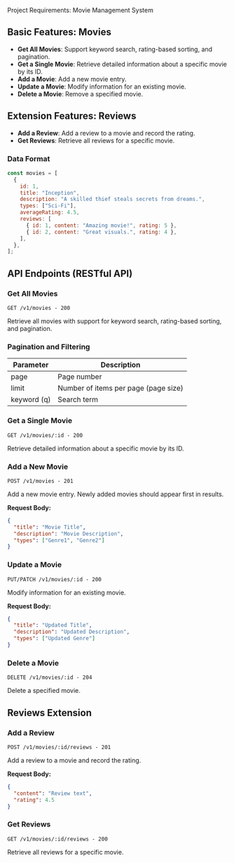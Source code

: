 Project Requirements: Movie Management System

## Basic Features: Movies
- **Get All Movies**: Support keyword search, rating-based sorting, and pagination.
- **Get a Single Movie**: Retrieve detailed information about a specific movie by its ID.
- **Add a Movie**: Add a new movie entry.
- **Update a Movie**: Modify information for an existing movie.
- **Delete a Movie**: Remove a specified movie.

## Extension Features: Reviews
- **Add a Review**: Add a review to a movie and record the rating.
- **Get Reviews**: Retrieve all reviews for a specific movie.

### Data Format
```javascript
const movies = [
  {
    id: 1,
    title: "Inception",
    description: "A skilled thief steals secrets from dreams.",
    types: ["Sci-Fi"],
    averageRating: 4.5,
    reviews: [
      { id: 1, content: "Amazing movie!", rating: 5 },
      { id: 2, content: "Great visuals.", rating: 4 },
    ],
  },
];
```

## API Endpoints (RESTful API)

### Get All Movies
`GET /v1/movies - 200`

Retrieve all movies with support for keyword search, rating-based sorting, and pagination.

### Pagination and Filtering
| Parameter | Description |
| --- | --- |
| page | Page number |
| limit | Number of items per page (page size) |
| keyword (q) | Search term |

### Get a Single Movie
`GET /v1/movies/:id - 200`

Retrieve detailed information about a specific movie by its ID.

### Add a New Movie
`POST /v1/movies - 201`

Add a new movie entry. Newly added movies should appear first in results.

**Request Body:**
```json
{
  "title": "Movie Title",
  "description": "Movie Description",
  "types": ["Genre1", "Genre2"]
}
```

### Update a Movie
`PUT/PATCH /v1/movies/:id - 200`

Modify information for an existing movie.

**Request Body:**
```json
{
  "title": "Updated Title",
  "description": "Updated Description",
  "types": ["Updated Genre"]
}
```

### Delete a Movie
`DELETE /v1/movies/:id - 204`

Delete a specified movie.

## Reviews Extension

### Add a Review
`POST /v1/movies/:id/reviews - 201`

Add a review to a movie and record the rating.

**Request Body:**
```json
{
  "content": "Review text",
  "rating": 4.5
}
```

### Get Reviews
`GET /v1/movies/:id/reviews - 200`

Retrieve all reviews for a specific movie.

<!-- Notes: This API design follows RESTful principles -->
